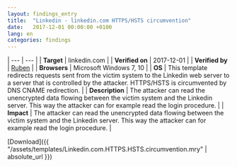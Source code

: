 ```yaml
---
layout: findings_entry
title:  "Linkedin - linkedin.com HTTPS/HSTS circumvention"
date:   2017-12-01 00:00:00 +0100
lang: en
categories: findings
---
```


| --- | --- |
| **Target** | linkedin.com |
| **Verified on** | 2017-12-01  |
| **Verified by** | [Ruben](https://twitter.com/rubenunteregger)  |
| **Browsers** | Microsoft Windows 7, 10 |
| **OS** | This template redirects requests sent from the victim system to the Linkedin web server to a server that is controlled by the attacker. HTTPS/HSTS is circumvented by DNS CNAME redirection.  |
| **Description** | The attacker can read the unencrypted data flowing between the victim system and the Linkedin server. This way the attacker can for example read the login procedure. |
| **Impact** | The attacker can read the unencrypted data flowing between the victim system and the Linkedin server. This way the attacker can for example read the login procedure. |
  
  
[Download]({{ "/assets/templates/Linkedin.com.HTTPS.HSTS.circumvention.mry" | absolute_url }})

